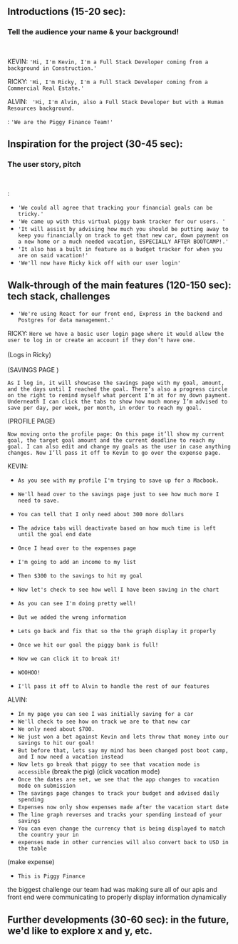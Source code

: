 ## Introductions (15-20 sec): 
 ### Tell the audience your name & your background! 
<br>

KEVIN: ```'Hi, I'm Kevin, I'm a Full Stack Developer coming from a background in Construction.'```

RICKY: ```'Hi, I'm Ricky, I'm a Full Stack Developer coming from a Commercial Real Estate.' ```

ALVIN: ``` 'Hi, I'm Alvin, also a Full Stack Developer but with a Human Resources background.```

: ```'We are the Piggy Finance Team!'```

## Inspiration for the project (30-45 sec): 
   ### The user story, pitch
<br>

:
- ```'We could all agree that tracking your financial goals can be tricky.'```
- ```'We came up with this virtual piggy bank tracker for our users. '```
- ```'It will assist by advising how much you should be putting away to keep you financially on track to get that new car, down payment on a new home or a much needed vacation, ESPECIALLY AFTER BOOTCAMP!.' ```
- ```'It also has a built in feature as a budget tracker for when you are on said vacation!'```
- ```'We'll now have Ricky kick off with our user login'```

## Walk-through of the main features (120-150 sec): tech stack, challenges
- ```'We're using React for our front end, Express in the backend and Postgres for data management.'```

RICKY: 
```Here we have a basic user login page where it would allow the user to log in or create an account if they don’t have one. ```
\
\
(Logs in Ricky)
\
\
(SAVINGS PAGE )

```As I log in, it will showcase the savings page with my goal, amount, and the days until I reached the goal. There’s also a progress circle on the right to remind myself what percent I’m at for my down payment. Underneath I can click the tabs to show how much money I’m advised to save per day, per week, per month, in order to reach my goal.```

(PROFILE PAGE)

```Now moving onto the profile page: On this page it’ll show my current goal, the target goal amount and the current deadline to reach my goal. I can also edit and change my goals as the user in case anything changes. Now I’ll pass it off to Kevin to go over the expense page.```

KEVIN: 

- ```As you see with my profile I'm trying to save up for a Macbook.```

- ```We'll head over to the savings page just to see how much more I need to save.```

- ```You can tell that I only need about 300 more dollars ```
- ```The advice tabs will deactivate based on how much time is left until the goal end date```
- ```Once I head over to the expenses page```
- ```I'm going to add an income to my list```
- ```Then $300 to the savings to hit my goal```
- ```Now let's check to see how well I have been saving in the chart```
- ```As you can see I'm doing pretty well!```
- ```But we added the wrong information```
- ```Lets go back and fix that so the the graph display it properly```
- ```Once we hit our goal the piggy bank is full!```
- ```Now we can click it to break it!```
- ```WOOHOO!```
- ```I'll pass it off to Alvin to handle the rest of our features```

ALVIN:

- ```In my page you can see I was initially saving for a car```
- ```We'll check to see how on track we are to that new car```
- ```We only need about $700.```
- ```We just won a bet against Kevin and lets throw that money into our savings to hit our goal!```
- ```But before that, lets say my mind has been changed post boot camp, and I now need a vacation instead```
- ```Now lets go break that piggy to see that vacation mode is accessible```
(break the pig)
(click vacation mode)
- ```Once the dates are set, we see that the app changes to vacation mode on submission```
- ```The savings page changes to track your budget and advised daily spending```
- ```Expenses now only show expenses made after the vacation start date```
- ```The line graph reverses and tracks your spending instead of your savings```
- ```You can even change the currency that is being displayed to match the country your in``` 
- ```expenses made in other currencies will also convert back to USD in the table```

(make expense)

- ```This is Piggy Finance```

the biggest challenge our team had was making sure all of our apis and front end were communicating to properly display information dynamically


## Further developments (30-60 sec): in the future, we'd like to explore x and y, etc.
